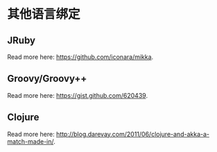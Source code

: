 # 其他语言绑定

JRuby
-----

Read more here: https://github.com/iconara/mikka.

Groovy/Groovy++
---------------

Read more here: https://gist.github.com/620439.

Clojure
-------

Read more here: http://blog.darevay.com/2011/06/clojure-and-akka-a-match-made-in/.
